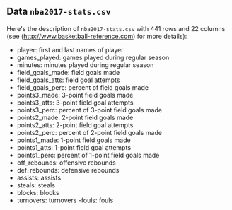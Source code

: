 ## Data `nba2017-stats.csv`

Here's the description of  `nba2017-stats.csv` with 441 rows and 22 columns (see (http://www.basketball-reference.com) for more details):

- player: first and last names of player
- games_played: games played during regular season
- minutes: minutes played during regular season
- field_goals_made: field goals made
- field_goals_atts: field goal attempts
- field_goals_perc: percent of field goals made
- points3_made: 3-point field goals made
- points3_atts: 3-point field goal attempts
- points3_perc: percent of 3-point field goals made
- points2_made: 2-point field goals made
- points2_atts: 2-point field goal attempts
- points2_perc: percent of 2-point field goals made
- points1_made: 1-point field goals made
- points1_atts: 1-point field goal attempts
- points1_perc: percent of 1-point field goals made
- off_rebounds: offensive rebounds
- def_rebounds: defensive rebounds
- assists: assists
- steals: steals
- blocks: blocks
- turnovers: turnovers
-fouls: fouls

